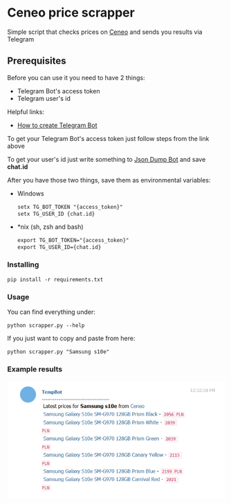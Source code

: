 # Ceneo price scrapper

Simple script that checks prices on [Ceneo](https://ceneo.pl) and sends you results via Telegram

## Prerequisites

Before you can use it you need to have 2 things:
* Telegram Bot's access token
* Telegram user's id

Helpful links:
* [How to create Telegram Bot](https://core.telegram.org/bots#6-botfather)

To get your Telegram Bot's access token just follow steps from the link above 

To get your user's id just write something to [Json Dump Bot](https://t.me/JsonDumpBot) and save **chat.id**

After you have those two things, save them as environmental variables:
* Windows
	```
	setx TG_BOT_TOKEN "{access_token}"
	setx TG_USER_ID {chat.id}
	```
* *nix (sh, zsh and bash)
	```
	export TG_BOT_TOKEN="{access_token}"
	export TG_USER_ID={chat.id}
	```
	
### Installing

```
pip install -r requirements.txt
```

### Usage

You can find everything under:

```
python scrapper.py --help
```

If you just want to copy and paste from here:

```
python scrapper.py "Samsung s10e"
```

### Example results
![Telegram view](telegram_view.png)
